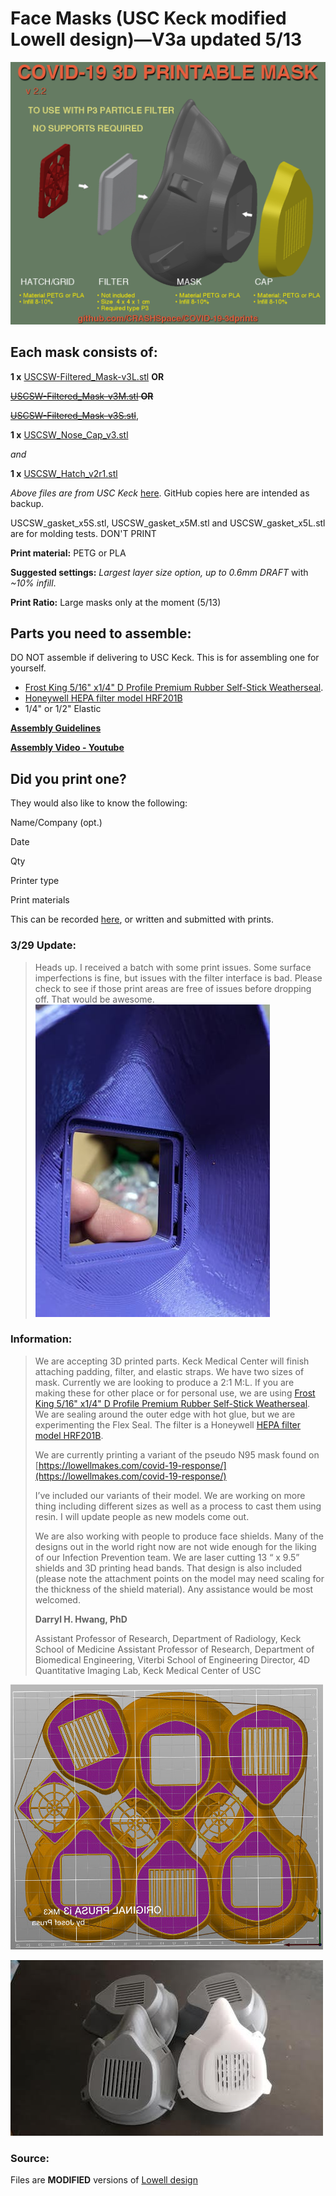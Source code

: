 # Face Masks (USC Keck modified Lowell design)—V3a updated 5/13
![Face mask render](https://raw.githubusercontent.com/CRASHSpace/COVID-19-3dprints/master/images/facemask_USCV2-render.png)

## Each mask consists of:
**1 x** [USCSW-Filtered_Mask-v3L.stl](https://github.com/CRASHSpace/COVID-19-3dprints/raw/master/Face%20Mask/USCSW-Filtered_Mask-v3L.stl) **OR**

~~[USCSW-Filtered_Mask-v3M.stl](https://github.com/CRASHSpace/COVID-19-3dprints/raw/master/Face%20Mask/USCSW-Filtered_Mask-v3M.stl) **OR**~~

~~[USCSW-Filtered_Mask-v3S.stl](https://github.com/CRASHSpace/COVID-19-3dprints/raw/master/Face%20Mask/USCSW-Filtered_Mask-v3S.stl)~~,

**1 x** [USCSW_Nose_Cap_v3.stl](https://github.com/CRASHSpace/COVID-19-3dprints/raw/master/Face%20Mask/USCSW_Nose_Cap_v3.stl)

*and*

**1 x** [USCSW_Hatch_v2r1.stl](https://github.com/CRASHSpace/COVID-19-3dprints/raw/master/Face%20Mask/USCSW_Hatch_v2r1.stl)

*Above files are from USC Keck* [here](https://drive.google.com/drive/folders/11wPkq75T5fu1r9JX5doEOuPz13cvkt-k). GitHub copies here are intended as backup.

USCSW_gasket_x5S.stl, USCSW_gasket_x5M.stl and USCSW_gasket_x5L.stl are for molding tests. DON'T PRINT

**Print material:** PETG or PLA

**Suggested settings:** *Largest layer size option, up to 0.6mm DRAFT* with *~10% infill*.

**Print Ratio:** Large masks only at the moment (5/13)

## Parts you need to assemble:
DO NOT assemble if delivering to USC Keck. This is for assembling one for yourself.

* [Frost King 5/16" x1/4" D Profile Premium Rubber Self-Stick Weatherseal](https://smile.amazon.com/Frost-King-Self-Stick-Weatherseal-D-Section/dp/B000B4N3O0/ref=sr_1_1?keywords=Frost+King+5%2F16%22+x1%2F4%22+D+Profile+Premium+Rubber+Self-Stick+Weatherseal&qid=1585453260&s=home-garden&sr=1-1). 
* [Honeywell HEPA filter model HRF201B](https://smile.amazon.com/Flintar-Replacement-Compatible-Honeywell-HRF201B/dp/B07SQ5NHJ7/ref=sr_1_5)
* 1/4" or 1/2" Elastic

**[Assembly Guidelines](https://github.com/CRASHSpace/COVID-19-3dprints/blob/master/Face%20Mask/Pseudo%20N95%203D%20Printed%20Masks.pdf)**  

**[Assembly Video - Youtube](https://www.youtube.com/watch?v=TImIaytAqlc&feature=youtu.be)**

## Did you print one?
They would also like to know the following:

Name/Company (opt.)

Date

Qty

Printer type

Print materials

This can be recorded [here](https://airtable.com/shrZCoERKFkLPPHIm), or written and submitted with prints.

### 3/29 Update:
> Heads up. I received a batch with some print issues. Some surface imperfections is fine, but issues with the filter interface is bad. Please check to see if those print areas are free of issues before dropping off. That would be awesome.
![Check Prints](https://raw.githubusercontent.com/CRASHSpace/COVID-19-3dprints/master/images/facemask-checkPrints.jpg)

### Information:
> We are accepting 3D printed parts. Keck Medical Center will finish attaching padding, filter, and elastic straps. We have two sizes of mask. Currently we are looking to produce a 2:1  M:L. If you are making these for other place or for personal use, we are using [Frost King 5/16" x1/4" D Profile Premium Rubber Self-Stick Weatherseal](https://smile.amazon.com/Frost-King-Self-Stick-Weatherseal-D-Section/dp/B000B4N3O0/ref=sr_1_1?keywords=Frost+King+5%2F16%22+x1%2F4%22+D+Profile+Premium+Rubber+Self-Stick+Weatherseal&qid=1585453260&s=home-garden&sr=1-1). We are sealing around the outer edge with hot glue, but we are experimenting the Flex Seal. The filter is a Honeywell [HEPA filter model HRF201B](https://smile.amazon.com/Flintar-Replacement-Compatible-Honeywell-HRF201B/dp/B07SQ5NHJ7/ref=sr_1_5).
> 
> We are currently printing a variant of the pseudo N95 mask found on [https://lowellmakes.com/covid-19-response/](https://lowellmakes.com/covid-19-response/)
> 
> I’ve included our variants of their model. We are working on more thing including different sizes as well as a process to cast them using resin. I will update people as new models come out.
> 
> We are also working with people to produce face shields. Many of the designs out in the world right now are not wide enough for the liking of our Infection Prevention team. We are laser cutting 13 “ x 9.5” shields and 3D printing head bands. That design is also included (please note the attachment points on the model may need scaling for the thickness of the shield material).
> Any assistance would be most welcomed.
> 
> **Darryl H. Hwang, PhD**
> 
> Assistant Professor of Research, Department of Radiology, Keck School of Medicine
> Assistant Professor of Research, Department of Biomedical Engineering, Viterbi School of Engineering
> Director, 4D Quantitative Imaging Lab, Keck Medical Center of USC


![Face mask layout](https://raw.githubusercontent.com/CRASHSpace/COVID-19-3dprints/master/images/facemask_USCV2-layout.jpg)

![Assembled Face masks](https://raw.githubusercontent.com/CRASHSpace/COVID-19-3dprints/master/images/facemask_USCV2-print.jpg)


### Source:
Files are **MODIFIED** versions of [Lowell design](https://lowellmakes.com/covid-19-response/)
